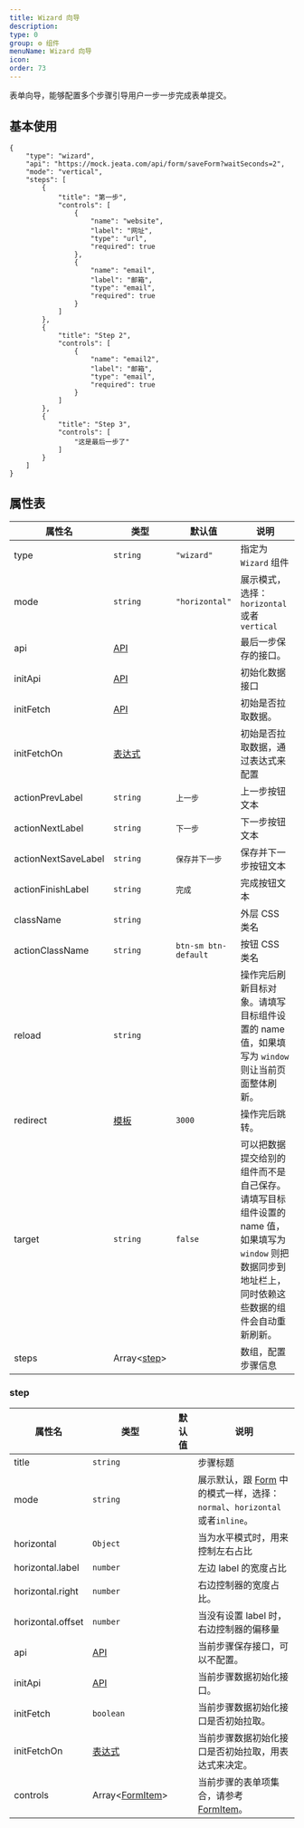 ```yaml
---
title: Wizard 向导
description:
type: 0
group: ⚙ 组件
menuName: Wizard 向导
icon:
order: 73
---
```


表单向导，能够配置多个步骤引导用户一步一步完成表单提交。

## 基本使用

```schema:height="400" scope="body"
{
    "type": "wizard",
    "api": "https://mock.jeata.com/api/form/saveForm?waitSeconds=2",
    "mode": "vertical",
    "steps": [
        {
            "title": "第一步",
            "controls": [
                {
                    "name": "website",
                    "label": "网址",
                    "type": "url",
                    "required": true
                },
                {
                    "name": "email",
                    "label": "邮箱",
                    "type": "email",
                    "required": true
                }
            ]
        },
        {
            "title": "Step 2",
            "controls": [
                {
                    "name": "email2",
                    "label": "邮箱",
                    "type": "email",
                    "required": true
                }
            ]
        },
        {
            "title": "Step 3",
            "controls": [
                "这是最后一步了"
            ]
        }
    ]
}
```

## 属性表

| 属性名              | 类型                             | 默认值               | 说明                                                                                                                                                     |
| ------------------- | -------------------------------- | -------------------- | -------------------------------------------------------------------------------------------------------------------------------------------------------- |
| type                | `string`                         | `"wizard"`           | 指定为 `Wizard` 组件                                                                                                                                     |
| mode                | `string`                         | `"horizontal"`       | 展示模式，选择：`horizontal` 或者 `vertical`                                                                                                             |
| api                 | [API](../types/api)              |                      | 最后一步保存的接口。                                                                                                                                     |
| initApi             | [API](../types/api)              |                      | 初始化数据接口                                                                                                                                           |
| initFetch           | [API](../types/api)              |                      | 初始是否拉取数据。                                                                                                                                       |
| initFetchOn         | [表达式](../concepts/expression) |                      | 初始是否拉取数据，通过表达式来配置                                                                                                                       |
| actionPrevLabel     | `string`                         | `上一步`             | 上一步按钮文本                                                                                                                                           |
| actionNextLabel     | `string`                         | `下一步`             | 下一步按钮文本                                                                                                                                           |
| actionNextSaveLabel | `string`                         | `保存并下一步`       | 保存并下一步按钮文本                                                                                                                                     |
| actionFinishLabel   | `string`                         | `完成`               | 完成按钮文本                                                                                                                                             |
| className           | `string`                         |                      | 外层 CSS 类名                                                                                                                                            |
| actionClassName     | `string`                         | `btn-sm btn-default` | 按钮 CSS 类名                                                                                                                                            |
| reload              | `string`                         |                      | 操作完后刷新目标对象。请填写目标组件设置的 name 值，如果填写为 `window` 则让当前页面整体刷新。                                                           |
| redirect            | [模板](../concepts/template)     | `3000`               | 操作完后跳转。                                                                                                                                           |
| target              | `string`                         | `false`              | 可以把数据提交给别的组件而不是自己保存。请填写目标组件设置的 name 值，如果填写为 `window` 则把数据同步到地址栏上，同时依赖这些数据的组件会自动重新刷新。 |
| steps               | Array<[step](#step)>             |                      | 数组，配置步骤信息                                                                                                                                       |

### step

| 属性名            | 类型                               | 默认值 | 说明                                                                                          |
| ----------------- | ---------------------------------- | ------ | --------------------------------------------------------------------------------------------- |
| title             | `string`                           |        | 步骤标题                                                                                      |
| mode              | `string`                           |        | 展示默认，跟 [Form](./Form/Form.md) 中的模式一样，选择： `normal`、`horizontal`或者`inline`。 |
| horizontal        | `Object`                           |        | 当为水平模式时，用来控制左右占比                                                              |
| horizontal.label  | `number`                           |        | 左边 label 的宽度占比                                                                         |
| horizontal.right  | `number`                           |        | 右边控制器的宽度占比。                                                                        |
| horizontal.offset | `number`                           |        | 当没有设置 label 时，右边控制器的偏移量                                                       |
| api               | [API](../types/api)                |        | 当前步骤保存接口，可以不配置。                                                                |
| initApi           | [API](../types/api)                |        | 当前步骤数据初始化接口。                                                                      |
| initFetch         | `boolean`                          |        | 当前步骤数据初始化接口是否初始拉取。                                                          |
| initFetchOn       | [表达式](../concepts/expression)   |        | 当前步骤数据初始化接口是否初始拉取，用表达式来决定。                                          |
| controls          | Array<[FormItem](./form/formItem)> |        | 当前步骤的表单项集合，请参考 [FormItem](./form/formItem)。                                    |
